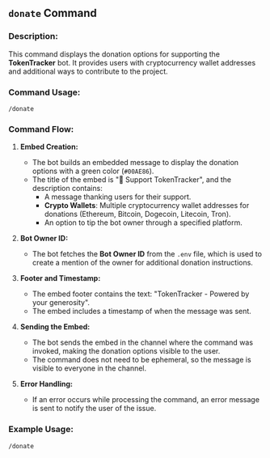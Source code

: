 ## `donate` Command

### Description:
This command displays the donation options for supporting the **TokenTracker** bot. It provides users with cryptocurrency wallet addresses and additional ways to contribute to the project.

### Command Usage:
`/donate`

### Command Flow:

1. **Embed Creation:**
   - The bot builds an embedded message to display the donation options with a green color (`#00AE86`).
   - The title of the embed is "💖 Support TokenTracker", and the description contains:
     - A message thanking users for their support.
     - **Crypto Wallets**: Multiple cryptocurrency wallet addresses for donations (Ethereum, Bitcoin, Dogecoin, Litecoin, Tron).
     - An option to tip the bot owner through a specified platform.

2. **Bot Owner ID:**
   - The bot fetches the **Bot Owner ID** from the `.env` file, which is used to create a mention of the owner for additional donation instructions.

3. **Footer and Timestamp:**
   - The embed footer contains the text: "TokenTracker - Powered by your generosity".
   - The embed includes a timestamp of when the message was sent.

4. **Sending the Embed:**
   - The bot sends the embed in the channel where the command was invoked, making the donation options visible to the user.
   - The command does not need to be ephemeral, so the message is visible to everyone in the channel.

5. **Error Handling:**
   - If an error occurs while processing the command, an error message is sent to notify the user of the issue.

### Example Usage:
```bash
/donate
```

